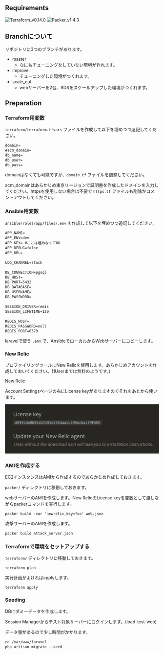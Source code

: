 
## Requirements

![Terraform_v0.14.0](https://img.shields.io/badge/Terraform-v0.14.0-rgb(55%2C%2038%2C%20154))
![Packer_v1.4.3](https://img.shields.io/badge/Packer-v1.4.3-rgb(0%2C%20138%2C%20204))

## Branchについて

リポジトリに3つのブランチがあります。

- master
    - なにもチューニングをしていない環境が作れます。
- improve
    - チューニングした環境がつくれます。
- scale_out
    - webサーバーを2台、RDSをスケールアップした環境がつくれます。

## Preparation

### Terraform用変数

`terraform/terraform.tfvars` ファイルを作成して以下を埋めつつ追記してください。

```
domain=
#acm_domain=
db_name=
db_user=
db_pass=
```

domainはなくても可能ですが、`domain.tf` ファイルを調整してください。

acm_domainはあらかじめ東京リージョンで証明書を作成したドメインを入力してください。httpsを使用しない場合は不要で `https.tf` ファイルも削除かコメントアウトしてください。

### Ansible用変数

`ansible/roles/app/files/.env` を作成して以下を埋めつつ追記してください。

```
APP_NAME=
APP_ENV=dev
APP_KEY= #ここは埋めなくてOK
APP_DEBUG=false
APP_URL=

LOG_CHANNEL=stack

DB_CONNECTION=pgsql
DB_HOST=
DB_PORT=5432
DB_DATABASE=
DB_USERNAME=
DB_PASSWORD=

SESSION_DRIVER=redis
SESSION_LIFETIME=120

REDIS_HOST=
REDIS_PASSWORD=null
REDIS_PORT=6379
```

laravelで使う `.env` で、AnsibleでローカルからWebサーバーにコピーします。

### New Relic

プロファイリングツールにNew Relicを使用します。あらかじめアカウントを作成しておいてください。(1Userまでは無料のようです。)

[New Relic](https://newrelic.com/jp)

Account Settingsページの右にLicense keyがありますのでそれをあとから使います。

![license_key](./image/newrelic_license_key.png)

### AMIを作成する

EC2インスタンスはAMIから作成するのであらかじめ作成しておきます。

`packer/` ディレクトリに移動しておきます。

webサーバーのAMIを作成します。New RelicのLicense keyを変数として渡しながらpackerコマンドを実行します。

```
packer build -var 'newrelic_key=foo' web.json
```

攻撃サーバーのAMIを作成します。

```
packer build attack_server.json
```

### Terraformで環境をセットアップする

`terraform/` ディレクトリに移動しておきます。

```
terraform plan
```

実行計画がよければapplyします。

```
terraform apply
```

### Seeding

DBにダミーデータを作成します。

Session Managerからテスト対象サーバーにログインします。(load-test-web)

データ量があるので少し時間がかかります。

```
cd /var/www/laravel
php artisan migrate --seed
```

